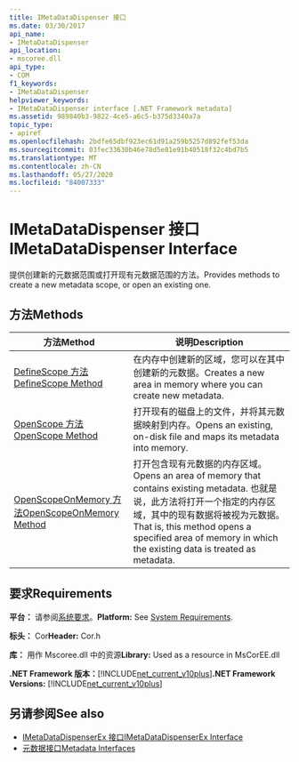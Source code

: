 ```yaml
---
title: IMetaDataDispenser 接口
ms.date: 03/30/2017
api_name:
- IMetaDataDispenser
api_location:
- mscoree.dll
api_type:
- COM
f1_keywords:
- IMetaDataDispenser
helpviewer_keywords:
- IMetaDataDispenser interface [.NET Framework metadata]
ms.assetid: 989840b3-9822-4ce5-a6c5-b375d3340a7a
topic_type:
- apiref
ms.openlocfilehash: 2bdfe65dbf923ec61d91a259b5257d892fef53da
ms.sourcegitcommit: 03fec33630b46e78d5e81e91b40518f32c4bd7b5
ms.translationtype: MT
ms.contentlocale: zh-CN
ms.lasthandoff: 05/27/2020
ms.locfileid: "84007333"
---
```

# <a name="imetadatadispenser-interface"></a><span data-ttu-id="b47d4-102">IMetaDataDispenser 接口</span><span class="sxs-lookup"><span data-stu-id="b47d4-102">IMetaDataDispenser Interface</span></span>
<span data-ttu-id="b47d4-103">提供创建新的元数据范围或打开现有元数据范围的方法。</span><span class="sxs-lookup"><span data-stu-id="b47d4-103">Provides methods to create a new metadata scope, or open an existing one.</span></span>  
  
## <a name="methods"></a><span data-ttu-id="b47d4-104">方法</span><span class="sxs-lookup"><span data-stu-id="b47d4-104">Methods</span></span>  
  
|<span data-ttu-id="b47d4-105">方法</span><span class="sxs-lookup"><span data-stu-id="b47d4-105">Method</span></span>|<span data-ttu-id="b47d4-106">说明</span><span class="sxs-lookup"><span data-stu-id="b47d4-106">Description</span></span>|  
|------------|-----------------|  
|[<span data-ttu-id="b47d4-107">DefineScope 方法</span><span class="sxs-lookup"><span data-stu-id="b47d4-107">DefineScope Method</span></span>](imetadatadispenser-definescope-method.md)|<span data-ttu-id="b47d4-108">在内存中创建新的区域，您可以在其中创建新的元数据。</span><span class="sxs-lookup"><span data-stu-id="b47d4-108">Creates a new area in memory where you can create new metadata.</span></span>|  
|[<span data-ttu-id="b47d4-109">OpenScope 方法</span><span class="sxs-lookup"><span data-stu-id="b47d4-109">OpenScope Method</span></span>](imetadatadispenser-openscope-method.md)|<span data-ttu-id="b47d4-110">打开现有的磁盘上的文件，并将其元数据映射到内存。</span><span class="sxs-lookup"><span data-stu-id="b47d4-110">Opens an existing, on-disk file and maps its metadata into memory.</span></span>|  
|[<span data-ttu-id="b47d4-111">OpenScopeOnMemory 方法</span><span class="sxs-lookup"><span data-stu-id="b47d4-111">OpenScopeOnMemory Method</span></span>](imetadatadispenser-openscopeonmemory-method.md)|<span data-ttu-id="b47d4-112">打开包含现有元数据的内存区域。</span><span class="sxs-lookup"><span data-stu-id="b47d4-112">Opens an area of memory that contains existing metadata.</span></span> <span data-ttu-id="b47d4-113">也就是说，此方法将打开一个指定的内存区域，其中的现有数据将被视为元数据。</span><span class="sxs-lookup"><span data-stu-id="b47d4-113">That is, this method opens a specified area of memory in which the existing data is treated as metadata.</span></span>|  
  
## <a name="requirements"></a><span data-ttu-id="b47d4-114">要求</span><span class="sxs-lookup"><span data-stu-id="b47d4-114">Requirements</span></span>  
 <span data-ttu-id="b47d4-115">**平台：** 请参阅[系统要求](../../get-started/system-requirements.md)。</span><span class="sxs-lookup"><span data-stu-id="b47d4-115">**Platform:** See [System Requirements](../../get-started/system-requirements.md).</span></span>  
  
 <span data-ttu-id="b47d4-116">**标头：** Cor</span><span class="sxs-lookup"><span data-stu-id="b47d4-116">**Header:** Cor.h</span></span>  
  
 <span data-ttu-id="b47d4-117">**库：** 用作 Mscoree.dll 中的资源</span><span class="sxs-lookup"><span data-stu-id="b47d4-117">**Library:** Used as a resource in MsCorEE.dll</span></span>  
  
 <span data-ttu-id="b47d4-118">**.NET Framework 版本：**[!INCLUDE[net_current_v10plus](../../../../includes/net-current-v10plus-md.md)]</span><span class="sxs-lookup"><span data-stu-id="b47d4-118">**.NET Framework Versions:** [!INCLUDE[net_current_v10plus](../../../../includes/net-current-v10plus-md.md)]</span></span>  
  
## <a name="see-also"></a><span data-ttu-id="b47d4-119">另请参阅</span><span class="sxs-lookup"><span data-stu-id="b47d4-119">See also</span></span>

- [<span data-ttu-id="b47d4-120">IMetaDataDispenserEx 接口</span><span class="sxs-lookup"><span data-stu-id="b47d4-120">IMetaDataDispenserEx Interface</span></span>](imetadatadispenserex-interface.md)
- [<span data-ttu-id="b47d4-121">元数据接口</span><span class="sxs-lookup"><span data-stu-id="b47d4-121">Metadata Interfaces</span></span>](metadata-interfaces.md)
